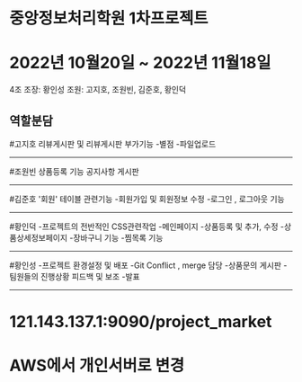 # 중앙정보처리학원 1차프로젝트
# 2022년 10월20일 ~ 2022년 11월18일

4조
조장: 황인성
조원: 고지호, 조원빈, 김준호, 황인덕


역할분담
-----------------------------------------------

#고지호
리뷰게시판 및 리뷰게시판 부가기능
-별점
-파일업로드

-----------------------------------------------

#조원빈
상품등록 기능
공지사항 게시판

-----------------------------------------------

#김준호
'회원' 테이블 관련기능
-회원가입 및 회원정보 수정
-로그인 , 로그아웃 기능

-----------------------------------------------

#황인덕
-프로젝트의 전반적인 CSS관련작업
-메인페이지 
-상품등록 및 추가, 수정
-상품상세정보페이지 
-장바구니 기능
-찜목록 기능

-----------------------------------------------

#황인성
-프로젝트 환경설정 및 배포
-Git Conflict , merge 담당 
-상품문의 게시판
-팀원들의 진행상황 피드백 및 보조
-발표

-----------------------------------------------

# 121.143.137.1:9090/project_market
# AWS에서 개인서버로 변경
